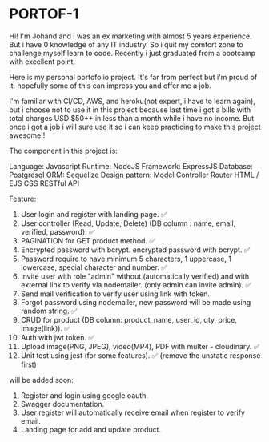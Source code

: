 # PORTOF-1

Hi! I'm Johand and i was an ex marketing with almost 5 years experience. But i have 0 knowledge of any IT industry. So i quit my comfort zone to challenge myself learn to code. Recently i just graduated from a bootcamp with excellent point.

Here is my personal portofolio project. It's far from perfect but i'm proud of it. hopefully some of this can impress you and offer me a job.

I'm familiar with CI/CD, AWS, and heroku(not expert, i have to learn again), but i choose not to use it in this project because last time i got a bills with total charges USD $50++ in less than a month while i have no income. But once i got a job i will sure use it so i can keep practicing to make this project awesome!!

The component in this project is:

Language: Javascript
Runtime: NodeJS
Framework: ExpressJS
Database: Postgresql
ORM: Sequelize
Design pattern: Model Controller Router
HTML / EJS
CSS
RESTful API

Feature:

1. User login and register with landing page. ✅
2. User controller (Read, Update, Delete) (DB column : name, email, verified, password). ✅
3. PAGINATION for GET product method. ✅
4. Encrypted password with bcrypt. encrypted password with bcrypt. ✅
5. Password require to have minimum 5 characters, 1 uppercase, 1 lowercase, special character and number. ✅
6. Invite user with role "admin" without (automatically verified) and with external link to verify via nodemailer. (only admin can invite admin). ✅
7. Send mail verification to verify user using link with token.
8. Forgot password using nodemailer, new password will be made using random string. ✅
9. CRUD for product (DB column: product_name, user_id, qty, price, image(link)). ✅
10. Auth with jwt token. ✅
11. Upload image(PNG, JPEG), video(MP4), PDF with multer - cloudinary. ✅
12. Unit test using jest (for some features). ✅ (remove the unstatic response first)

will be added soon:

1. Register and login using google oauth.
2. Swagger documentation.
3. User register will automatically receive email when register to verify email.
4. Landing page for add and update product.

